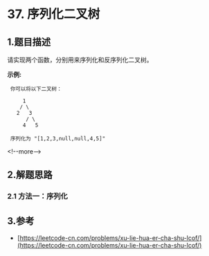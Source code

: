 # 37. 序列化二叉树

## 1.题目描述

请实现两个函数，分别用来序列化和反序列化二叉树。

**示例:**

```text
 你可以将以下二叉树：
 ​
     1
    / \
   2   3
      / \
     4   5
 ​
 序列化为 "[1,2,3,null,null,4,5]"
```

&lt;!--more--&gt;

## 2.解题思路

### 2.1 方法一：序列化

## 3.参考

* [https://leetcode-cn.com/problems/xu-lie-hua-er-cha-shu-lcof/](https://leetcode-cn.com/problems/xu-lie-hua-er-cha-shu-lcof/)

